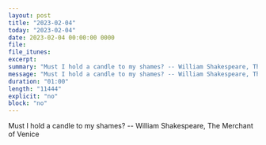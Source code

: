 ```yaml
---
layout: post
title: "2023-02-04"
today: "2023-02-04"
date: 2023-02-04 00:00:00 0000
file:
file_itunes:
excerpt:
summary: "Must I hold a candle to my shames? -- William Shakespeare, The Merchant of Venice "
message: "Must I hold a candle to my shames? -- William Shakespeare, The Merchant of Venice "
duration: "01:00"
length: "11444"
explicit: "no"
block: "no"
---
```

Must I hold a candle to my shames? -- William Shakespeare, The Merchant of Venice 

